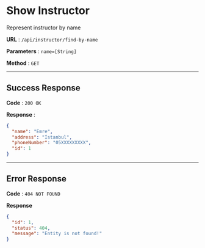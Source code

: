 # Show Instructor

Represent instructor by name

**URL** : `/api/instructor/find-by-name`

**Parameters** : `name=[String]`

**Method** : `GET`

---

## Success Response

**Code** : `200 OK`

**Response** :

```json
{
  "name": "Emre",
  "address": "İstanbul",
  "phoneNumber": "05XXXXXXXXX",
  "id": 1
}
```
---
## Error Response

**Code** : `404 NOT FOUND`

**Response**

```json
{
  "id": 1,
  "status": 404,
  "message": "Entity is not found!"
}
```